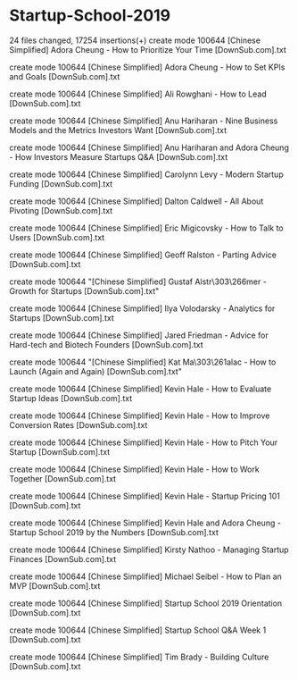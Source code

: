 # Startup-School-2019

 24 files changed, 17254 insertions(+)
 create mode 100644 [Chinese Simplified] Adora Cheung - How to Prioritize Your Time [DownSub.com].txt
 
 create mode 100644 [Chinese Simplified] Adora Cheung - How to Set KPIs and Goals [DownSub.com].txt
 
 create mode 100644 [Chinese Simplified] Ali Rowghani - How to Lead [DownSub.com].txt
 
 create mode 100644 [Chinese Simplified] Anu Hariharan - Nine Business Models and the Metrics Investors Want [DownSub.com].txt
 
 create mode 100644 [Chinese Simplified] Anu Hariharan and Adora Cheung - How Investors Measure Startups Q&A [DownSub.com].txt
 
 create mode 100644 [Chinese Simplified] Carolynn Levy - Modern Startup Funding [DownSub.com].txt
 
 create mode 100644 [Chinese Simplified] Dalton Caldwell - All About Pivoting [DownSub.com].txt
 
 create mode 100644 [Chinese Simplified] Eric Migicovsky - How to Talk to Users [DownSub.com].txt
 
 create mode 100644 [Chinese Simplified] Geoff Ralston - Parting Advice [DownSub.com].txt
 
 create mode 100644 "[Chinese Simplified] Gustaf Alstr\303\266mer - Growth for Startups [DownSub.com].txt"
 
 create mode 100644 [Chinese Simplified] Ilya Volodarsky - Analytics for Startups [DownSub.com].txt
 
 create mode 100644 [Chinese Simplified] Jared Friedman - Advice for Hard-tech and Biotech Founders [DownSub.com].txt
 
 create mode 100644 "[Chinese Simplified] Kat Ma\303\261alac - How to Launch (Again and Again) [DownSub.com].txt"
 
 create mode 100644 [Chinese Simplified] Kevin Hale - How to Evaluate Startup Ideas [DownSub.com].txt
 
 create mode 100644 [Chinese Simplified] Kevin Hale - How to Improve Conversion Rates [DownSub.com].txt
 
 create mode 100644 [Chinese Simplified] Kevin Hale - How to Pitch Your Startup [DownSub.com].txt
 
 create mode 100644 [Chinese Simplified] Kevin Hale - How to Work Together [DownSub.com].txt
 
 create mode 100644 [Chinese Simplified] Kevin Hale - Startup Pricing 101 [DownSub.com].txt
 
 create mode 100644 [Chinese Simplified] Kevin Hale and Adora Cheung - Startup School 2019 by the Numbers [DownSub.com].txt
 
 create mode 100644 [Chinese Simplified] Kirsty Nathoo - Managing Startup Finances [DownSub.com].txt
 
 create mode 100644 [Chinese Simplified] Michael Seibel - How to Plan an MVP [DownSub.com].txt
 
 create mode 100644 [Chinese Simplified] Startup School 2019 Orientation [DownSub.com].txt
 
 create mode 100644 [Chinese Simplified] Startup School Q&A Week 1 [DownSub.com].txt
 
 create mode 100644 [Chinese Simplified] Tim Brady - Building Culture [DownSub.com].txt
